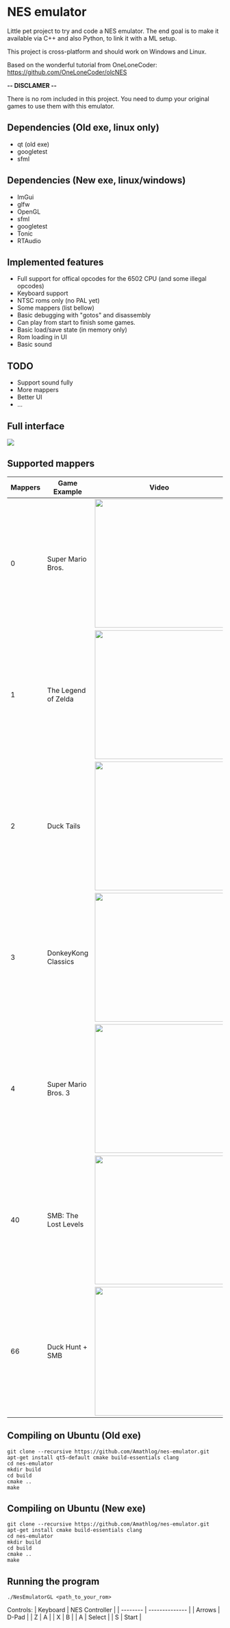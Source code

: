 # NES emulator

Little pet project to try and code a NES emulator. The end goal is to make it available via C++ and also Python, to link it with a ML setup.

This project is cross-platform and should work on Windows and Linux.

Based on the wonderful tutorial from OneLoneCoder: https://github.com/OneLoneCoder/olcNES

**-- DISCLAMER --**

There is no rom included in this project. You need to dump your original games to use them with this emulator.

## Dependencies (Old exe, linux only)
- qt (old exe)
- googletest
- sfml

## Dependencies (New exe, linux/windows)
- ImGui
- glfw
- OpenGL
- sfml
- googletest
- Tonic
- RTAudio

## Implemented features
- Full support for offical opcodes for the 6502 CPU (and some illegal opcodes)
- Keyboard support
- NTSC roms only (no PAL yet)
- Some mappers (list bellow)
- Basic debugging with "gotos" and disassembly
- Can play from start to finish some games.
- Basic load/save state (in memory only)
- Rom loading in UI
- Basic sound

## TODO
- Support sound fully
- More mappers
- Better UI
- ...

## Full interface
<img src="images/debug.png">

## Supported mappers
| Mappers  | Game Example       | Video    |
| ----------------| ------------------- | -------- |
| 0               | Super Mario Bros.   | <img src="images/smb.gif" width="300" height="300" /> |
| 1               | The Legend of Zelda | <img src="images/zelda.gif" width="300" height="300" />  |
| 2               | Duck Tails          | <img src="images/ducktails.gif" width="300" height="300" />  |
| 3               | DonkeyKong Classics | <img src="images/dkclassics.gif" width="300" height="300" />  |
| 4               | Super Mario Bros. 3 | <img src="images/smb3.gif" width="300" height="300" />  |
| 40              | SMB: The Lost Levels| <img src="images/smb_lost_levels.gif" width="300" height="300" />  |
| 66              | Duck Hunt + SMB     | <img src="images/duckhunt.gif" width="300" height="300" />  |

## Compiling on Ubuntu (Old exe)
```
git clone --recursive https://github.com/Amathlog/nes-emulator.git
apt-get install qt5-default cmake build-essentials clang
cd nes-emulator
mkdir build
cd build
cmake ..
make
```

## Compiling on Ubuntu (New exe)
```
git clone --recursive https://github.com/Amathlog/nes-emulator.git
apt-get install cmake build-essentials clang
cd nes-emulator
mkdir build
cd build
cmake ..
make
```

## Running the program
```
./NesEmulatorGL <path_to_your_rom>
```

Controls:
| Keyboard | NES Controller |
| -------- | -------------- |
| Arrows   | D-Pad          |
| Z        | A              |
| X        | B              |
| A        | Select         |
| S        | Start          |
